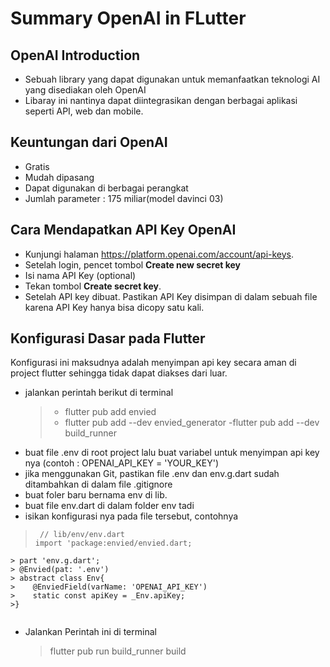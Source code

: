# Summary OpenAI in FLutter

## OpenAI Introduction

- Sebuah library yang dapat digunakan untuk memanfaatkan teknologi AI yang disediakan oleh OpenAI
- Libaray ini nantinya dapat diintegrasikan dengan berbagai aplikasi seperti API, web dan mobile.

## Keuntungan dari OpenAI

- Gratis
- Mudah dipasang
- Dapat digunakan di berbagai perangkat
- Jumlah parameter : 175 miliar(model davinci 03)

## Cara Mendapatkan API Key OpenAI

- Kunjungi halaman <https://platform.openai.com/account/api-keys>.
- Setelah login, pencet tombol **Create new secret key**
- Isi nama API Key (optional)
- Tekan tombol **Create secret key**.
- Setelah API key dibuat. Pastikan API Key disimpan di dalam sebuah file karena API Key hanya bisa dicopy satu kali.

## Konfigurasi Dasar pada Flutter

Konfigurasi ini maksudnya adalah menyimpan api key secara aman di project flutter sehingga tidak dapat diakses dari luar.

- jalankan perintah berikut di terminal
  >- flutter pub add envied
  >- flutter pub add --dev envied_generator
  >-flutter pub add --dev build_runner
- buat file .env di root project lalu buat variabel untuk menyimpan api key nya (contoh : OPENAI_API_KEY = 'YOUR_KEY')
- jika menggunakan Git, pastikan file .env dan env.g.dart sudah ditambahkan di dalam file .gitignore
- buat foler baru bernama env di lib.
- buat file env.dart di dalam folder env tadi
- isikan konfigurasi nya pada file tersebut, contohnya
  
 >``` text
 >  // lib/env/env.dart 
 > import 'package:envied/envied.dart;
    > part 'env.g.dart';
    > @Envied(pat: '.env')
    > abstract class Env{
    >    @EnviedField(varName: 'OPENAI_API_KEY')
    >    static const apiKey = _Env.apiKey;
    >}
  >```

- Jalankan Perintah ini di terminal
  > flutter pub run build_runner build
